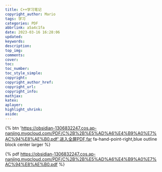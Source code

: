 ```yaml
---
title: C++学习笔记
copyright_author: Mario
tags: 学习
categories: PDF
abbrlink: a5a4c1fa
date: 2023-03-16 16:28:06
updated:
keywords:
description:
top_img:
comments:
cover:
toc:
toc_number:
toc_style_simple:
copyright:
copyright_author_href:
copyright_url:
copyright_info:
mathjax:
katex:
aplayer:
highlight_shrink:
aside:
---
```


{% btn 'https://obsidian-1306832247.cos.ap-nanjing.myqcloud.com/PDF/C%2B%2B%E5%AD%A6%E4%B9%A0%E7%AC%94%E8%AE%B0.pdf',进入全屏PDF,far fa-hand-point-right,blue outline block center  larger %}

{% pdf https://obsidian-1306832247.cos.ap-nanjing.myqcloud.com/PDF/C%2B%2B%E5%AD%A6%E4%B9%A0%E7%AC%94%E8%AE%B0.pdf %}

